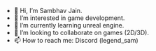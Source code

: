 - 👋 Hi, I’m Sambhav Jain.
- 👀 I’m interested in game development.
- 🌱 I’m currently learning unreal engine.
- 💞️ I’m looking to collaborate on games (2D/3D).
- 📫 How to reach me: Discord (legend_sam)

<!---
Jain-Sam-Victor/Jain-Sam-Victor is a ✨ special ✨ repository because its `README.md` (this file) appears on your GitHub profile.
You can click the Preview link to take a look at your changes.
--->
